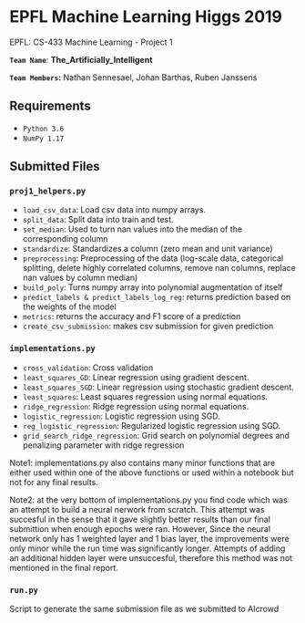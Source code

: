 # EPFL Machine Learning Higgs 2019
EPFL: CS-433 Machine Learning - Project 1 

**`Team Name`**: **The_Artificially_Intelligent**

**`Team Members`:** Nathan Sennesael, Johan Barthas, Ruben Janssens

## Requirements

* ```Python 3.6``` 
* ```NumPy 1.17``` 

## Submitted Files

### ```proj1_helpers.py```
- `load_csv_data`: Load csv data into numpy arrays.
- `split_data`: Split data into train and test.
- `set_median`: Used to turn nan values into the median of the corresponding column
- `standardize`: Standardizes a column (zero mean and unit variance)
- `preprocessing`: Preprocessing of the data (log-scale data, categorical splitting, delete highly correlated columns, remove nan columns, replace nan values by column median)
- `build_poly`: Turns numpy array into polynomial augmentation of itself
- `predict_labels & predict_labels_log_reg`: returns prediction based on the weights of the model
- `metrics`: returns the accuracy and F1 score of a prediction
- `create_csv_submission`: makes csv submission for given prediction

### ```implementations.py```
- `cross_validation`: Cross validation
- `least_squares_GD`: Linear regression using gradient descent.
- `least_squares_SGD`: Linear regression using stochastic gradient descent.
- `least_squares`: Least squares regression using normal equations.
- `ridge_regression`: Ridge regression using normal equations.
- `logistic_regression`: Logistic regression using SGD.
- `reg_logistic_regression`: Regularized logistic regression using SGD.
- `grid_search_ridge_regression`: Grid search on polynomial degrees and penalizing parameter with ridge regression

Note1: implementations.py also contains many minor functions that are either used within one of the above functions or used within a notebook but not for any final results.

Note2: at the very bottom of implementations.py you find code which was an attempt to build a neural nerwork from scratch. This attempt was succesful in the sense that it gave slightly better results than our final submittion when enough epochs were ran. However, Since the neural network only has 1 weighted layer and 1 bias layer, the improvements were only minor while the run time was significantly longer. Attempts of adding an additional hidden layer were unsuccesful, therefore this method was not mentioned in the final report.

### ```run.py```

Script to generate the same submission file as we submitted to AIcrowd



